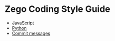 # Zego Coding Style Guide

- [JavaScript](/languages/JavaScript/index.md)
- [Python](/languages/Python/index.md)
- [Commit messages](CommitMessages.md)
